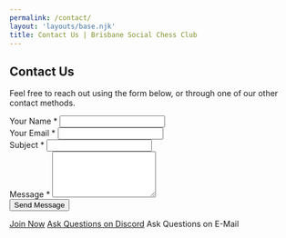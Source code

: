 ```yaml
---
permalink: /contact/
layout: 'layouts/base.njk'
title: Contact Us | Brisbane Social Chess Club
---
```


<section class="section">
	<h2>Contact Us</h2>
	<p>Feel free to reach out using the form below, or through one of our other contact methods.</p>
	<form action="#" method="POST" class="form form-contact" novalidate>
		<div class="form-group">
			<label for="name">Your Name <span aria-hidden="true">*</span></label>
			<input type="text" id="name" name="name" required autocomplete="name" />
		</div>
		<div class="form-group">
			<label for="email">Your Email <span aria-hidden="true">*</span></label>
			<input type="email" id="email" name="email" required autocomplete="email" />
		</div>
		<div class="form-group">
			<label for="subject">Subject <span aria-hidden="true">*</span></label>
			<input type="text" id="subject" name="subject" required />
		</div>
		<div class="form-group">
			<label for="message">Message <span aria-hidden="true">*</span></label>
			<textarea id="message" name="message" rows="5" required></textarea>
		</div>
		<button type="submit" class="button button--main">Send Message</button>
	</form>
	<div class="button-group contact-actions">
		<a href="/register" class="button">Join Now</a>
		<a href="https://discord.com/invite/JWBKhQmzvD" class="button">Ask Questions on Discord</a>
		<a data-email-href class="button email-obfuscated">Ask Questions on E-Mail</a>
	</div>
</section>
